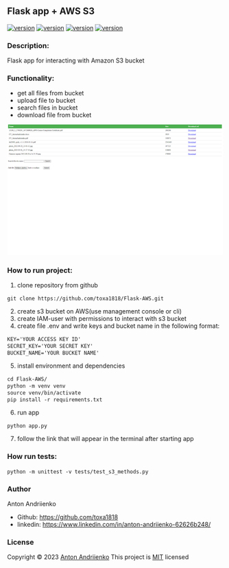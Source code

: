 ## Flask app + AWS S3
[![version](https://img.shields.io/badge/python-3.10-green)](https://semver.org)
[![version](https://img.shields.io/badge/boto3-1.26.89-green)](https://semver.org)
[![version](https://img.shields.io/badge/flask-2.2.3-green)](https://semver.org)
[![version](https://img.shields.io/badge/unittest-latest-green)](https://semver.org)

### Description:

Flask app for interacting with Amazon S3 bucket

### Functionality:
* get all files from bucket
* upload file to bucket
* search files in bucket
* download file from bucket

![Alt text](./screens/example.png?raw=true "Optional Title")

### How to run project:
1. clone repository from github
```shell
git clone https://github.com/toxa1818/Flask-AWS.git
```
2. create s3 bucket on AWS(use management console or cli)
3. create IAM-user with permissions to interact with s3 bucket
4. create file .env and write keys and bucket name in the following format:
```shell
KEY='YOUR ACCESS KEY ID'
SECRET_KEY='YOUR SECRET KEY'
BUCKET_NAME='YOUR BUCKET NAME'
```
5. install environment and dependencies
```shell
cd Flask-AWS/
python -m venv venv
source venv/bin/activate
pip install -r requirements.txt
```
6. run app
```shell
python app.py
```
7. follow the link that will appear in the terminal after starting app

### How run tests:
```shell
python -m unittest -v tests/test_s3_methods.py
```

### Author
Anton Andriienko
* Github: https://github.com/toxa1818
* linkedin: https://www.linkedin.com/in/anton-andriienko-62626b248/

### License
Copyright © 2023 [Anton Andriienko](https://github.com/toxa1818)
This project is [MIT](https://github.com/toxa1818/Flask-AWS/blob/main/LICENSE) licensed

